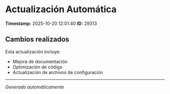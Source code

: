 # Actualización Automática

**Timestamp:** 2025-10-20 12:01:40
**ID:** 29313

## Cambios realizados

Esta actualización incluye:
- Mejora de documentación
- Optimización de código
- Actualización de archivos de configuración

---
*Generado automáticamente*
